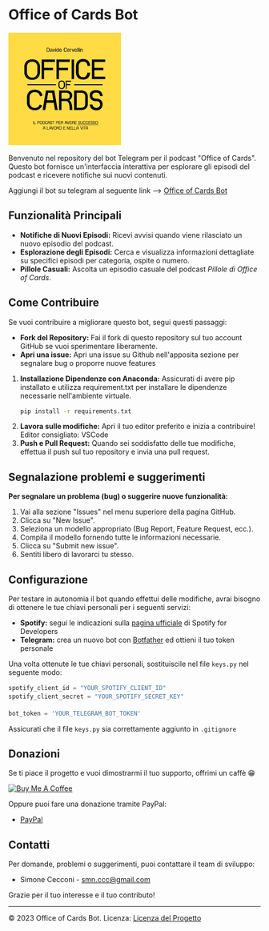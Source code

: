 # Office of Cards Bot

![Office of Cards Logo](Logo.png)

Benvenuto nel repository del bot Telegram per il podcast "Office of Cards". Questo bot fornisce un'interfaccia interattiva per esplorare gli episodi del podcast e ricevere notifiche sui nuovi contenuti.

Aggiungi il bot su telegram al seguente link --> [Office of Cards Bot](https://t.me/office_of_card_bot)

## Funzionalità Principali

- **Notifiche di Nuovi Episodi:** Ricevi avvisi quando viene rilasciato un nuovo episodio del podcast.
- **Esplorazione degli Episodi:** Cerca e visualizza informazioni dettagliate su specifici episodi per categoria, ospite o numero.
- **Pillole Casuali:** Ascolta un episodio casuale del podcast *Pillole di Office of Cards*.

## Come Contribuire

Se vuoi contribuire a migliorare questo bot, segui questi passaggi:

- **Fork del Repository:** Fai il fork di questo repository sul tuo account GitHub se vuoi sperimentare liberamente.
- **Apri una issue:** Apri una issue su Github nell'apposita sezione per segnalare bug o proporre nuove features

1. **Installazione Dipendenze con Anaconda:** Assicurati di avere pip installato e utilizza requirement.txt per installare le dipendenze necessarie nell'ambiente virtuale.
    ```bash
    pip install -r requirements.txt
    ```
2. **Lavora sulle modifiche:** Apri il tuo editor preferito e inizia a contribuire! Editor consigliato: VSCode
3. **Push e Pull Request:** Quando sei soddisfatto delle tue modifiche, effettua il push sul tuo repository e invia una pull request.

## Segnalazione problemi e suggerimenti
**Per segnalare un problema (bug) o suggerire nuove funzionalità:**
1. Vai alla sezione "Issues" nel menu superiore della pagina GitHub.
2. Clicca su "New Issue".
3. Seleziona un modello appropriato (Bug Report, Feature Request, ecc.).
4. Compila il modello fornendo tutte le informazioni necessarie.
5. Clicca su "Submit new issue".
6. Sentiti libero di lavorarci tu stesso.

## Configurazione

Per testare in autonomia il bot quando effettui delle modifiche, avrai bisogno di ottenere le tue chiavi personali per i seguenti servizi:
- **Spotify:** segui le indicazioni sulla [pagina ufficiale](https://developer.spotify.com/documentation/web-api/tutorials/getting-started) di Spotify for Developers
- **Telegram:** crea un nuovo bot con [Botfather](https://telegram.me/BotFather) ed ottieni il tuo token personale

Una volta ottenute le tue chiavi personali, sostituiscile nel file `keys.py` nel seguente modo:
``` py
spotify_client_id = "YOUR_SPOTIFY_CLIENT_ID"
spotify_client_secret = "YOUR_SPOTIFY_SECRET_KEY"

bot_token = 'YOUR_TELEGRAM_BOT_TOKEN'
```

Assicurati che il file `keys.py` sia correttamente aggiunto in `.gitignore`

## Donazioni

Se ti piace il progetto e vuoi dimostrarmi il tuo supporto, offrimi un caffè 😁

<a href="https://buymeacoffee.com/SimoneCecconi" target="_blank"><img src="https://cdn.buymeacoffee.com/buttons/default-orange.png" alt="Buy Me A Coffee" height="41" width="174"></a>

Oppure puoi fare una donazione tramite PayPal:
- [PayPal](https://www.paypal.com/paypalme/SimoneCecconi)

## Contatti

Per domande, problemi o suggerimenti, puoi contattare il team di sviluppo:

- Simone Cecconi - [smn.ccc@gmail.com](mailto:smn.ccc@gmail.com)

Grazie per il tuo interesse e il tuo contributo!

---

© 2023 Office of Cards Bot. Licenza: [Licenza del Progetto](.LICENSE.md)